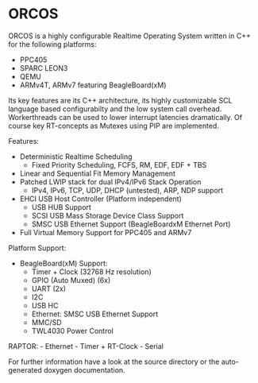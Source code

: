 ORCOS
=====

ORCOS is a highly configurable Realtime Operating System written in C++ for the following platforms:
- PPC405
- SPARC LEON3
- QEMU
- ARMv4T, ARMv7 featuring BeagleBoard(xM)

Its key features are its C++ architecture, its highly customizable SCL language based configurabilty and the low system call overhead. 
Workerthreads can be used to lower interrupt latencies dramatically. Of course key RT-concepts as Mutexes using PIP are implemented.

Features:
- Deterministic Realtime Scheduling
	- Fixed Priority Scheduling, FCFS, RM, EDF, EDF + TBS
- Linear and Sequential Fit Memory Management
- Patched LWIP stack for dual IPv4/IPv6 Stack Operation
	- IPv4, IPv6, TCP, UDP, DHCP (untested), ARP, NDP support
- EHCI USB Host Controller (Platform independent)
	- USB HUB Support
	- SCSI USB Mass Storage Device Class Support
	- SMSC USB Ethernet Support (BeagleBoardxM Ethernet Port)
- Full Virtual Memory Support for PPC405 and ARMv7
	

Platform Support:	
	
- BeagleBoard(xM) Support:
	- Timer + Clock (32768 Hz resolution)
	- GPIO (Auto Muxed) (6x)
	- UART (2x)
	- I2C
	- USB HC
	- Ethernet: SMSC USB Ethernet Support
	- MMC/SD 
	- TWL4030 Power Control

RAPTOR:
	- Ethernet
	- Timer  + RT-Clock
	- Serial
	
For further information have a look at the source directory or the auto-generated
doxygen documentation.	
	
